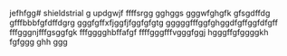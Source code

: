 jefhfgg# shieldstrial
g
updgwjf
ffffsrgg
gghggs
gggwfghgfk
gfsgdffdg
gfffbbbfgfdffdgrg
gggfgffхfjggfjfggfgfgtg
gggggfffggfghggdfgffggfdfgff
fffgggnjfffgsggfgk
fffgggghbffafgf
ffffgggfffvgggfggj
hgggffgfggggkh
fgfggg
ghh
ggg
